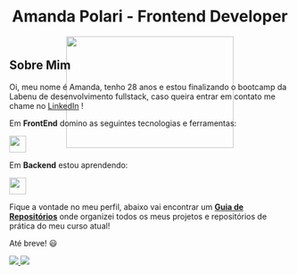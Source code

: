 <h1 align="center">Amanda Polari - Frontend Developer</h1>

<div align="center" style="height: 10px;">
  <img src="https://media.giphy.com/media/Wj7lNjMNDxSmc/giphy.gif" width="300" height="200">
</div>


<h2>Sobre Mim</h2>

Oi, meu nome é Amanda, tenho 28 anos e estou finalizando o bootcamp da Labenu de desenvolvimento fullstack, caso queira entrar em contato me chame no <a href="https://www.linkedin.com/in/amandapolari/" target="_blank">LinkedIn</a> !


Em **FrontEnd** domino as seguintes tecnologias e ferramentas:

<a href="https://skillicons.dev">
  <img src="https://skillicons.dev/icons?i=html,css,js,react,git,github,figma,jest,firebase,styledcomponents,postman" style="height: 30px;"/>
</a>

Em **Backend** estou aprendendo:

<a href="https://skillicons.dev">
  <img src="https://skillicons.dev/icons?i=typescript,nodejs,mysql,sqlite,express,knex" style="height: 30px;"/>
</a>

Fique a vontade no meu perfil, abaixo vai encontrar um [**Guia de Repositórios**](https://github.com/amandapolari/guia-de-repositorios) onde organizei todos os meus projetos e repositórios de prática do meu curso atual! 

Até breve! 😃

<p align="left">

  <a href="https://www.linkedin.com/in/amandapolari/" alt="Linkedin">
  <img src="https://img.shields.io/badge/-Linkedin-0e76a8?style=for-the-badge&logo=Linkedin&logoColor=white&link=https://https://www.linkedin.com/in/marcelo-maia-7584b821b/" />
  </a>

  <a href="amandaoliveirapolari@gmail.com" alt="gmail">
    <img src ="https://img.shields.io/badge/Gmail-D14836?style=for-the-badge&logo=gmail&logoColor=white" /> 
  </a>
</p>

<!---
<div align="center"> 
[![Snake animation](https://github.com/amandapolari/amandapolari/blob/output/github-contribution-grid-snake.svg)](url)
</div>
--->
